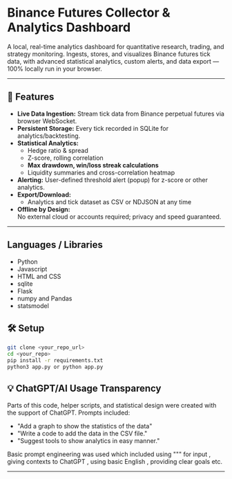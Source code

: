 # Binance Futures Collector & Analytics Dashboard

A local, real-time analytics dashboard for quantitative research, trading, and strategy monitoring. Ingests, stores, and visualizes Binance futures tick data, with advanced statistical analytics, custom alerts, and data export — 100% locally run in your browser.

---

## 🚀 Features

- **Live Data Ingestion:** Stream tick data from Binance perpetual futures via browser WebSocket.
- **Persistent Storage:** Every tick recorded in SQLite for analytics/backtesting.
- **Statistical Analytics:**
  - Hedge ratio & spread
  - Z-score, rolling correlation
  - **Max drawdown, win/loss streak calculations**
  - Liquidity summaries and cross-correlation heatmap
- **Alerting:** User-defined threshold alert (popup) for z-score or other analytics.
- **Export/Download:**  
  - Analytics and tick dataset as CSV or NDJSON at any time
- **Offline by Design:**  
  No external cloud or accounts required; privacy and speed guaranteed.

---

## Languages / Libraries
- Python
- Javascript
- HTML and CSS
- sqlite
- Flask
- numpy and Pandas
- statsmodel

## 🛠️ Setup


```bash
git clone <your_repo_url>
cd <your_repo>
pip install -r requirements.txt
python3 app.py or python app.py
```

## 💡 ChatGPT/AI Usage Transparency

Parts of this code, helper scripts, and statistical design were created with the support of ChatGPT. Prompts included:
- "Add a graph to show the statistics of the data"
- "Write a code to add the data in the CSV file."
- "Suggest tools to show analytics in easy manner."

Basic prompt engineering was used which included using """ for input , giving contexts to ChatGPT , using basic English , providing clear goals etc.

---

